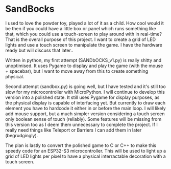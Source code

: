 # SandBocks
I used to love the powder toy, played a lot of it as a child. How cool would it be then if you could have a little box or panel which runs something like that, which you could use a touch-screen to play around with in real-time?
That is the overall purpose of this project. I want to create a grid of LED lights and use a touch screen to manipulate the game. I have the hardware ready but will discuss that later..

Written in python, my first attempt (SANDbOCKS_v1.py) is really shitty and unoptimised. It uses Pygame to display and play the game (with the mouse + spacebar), but I want to move away from this to create something physical.

Second attempt (sandbox.py) is going well, but I have tested and it's still too slow for my microcontroller with MicroPython. I will continue to develop this version into a polished state. It still uses Pygame for display purposes, as the physical display is capable of interfacing yet. But currently to draw each element you have to hardcode it either in or before the main loop. I will likely add mouse support, but a much simpler version considering a touch screen only boolean sense of touch (reliably). Some features will be missing from this version too as I deem them unnecessary to complete the project. If I really need things like Teleport or Barriers I can add them in later (begrudgingly).

The plan is lastly to convert the polished game to C or C++ to make this speedy code for an ESP32-S3 microcontroller. This will be used to light up a grid of LED lights per pixel to have a physical interractable decoration with a touch screen.
